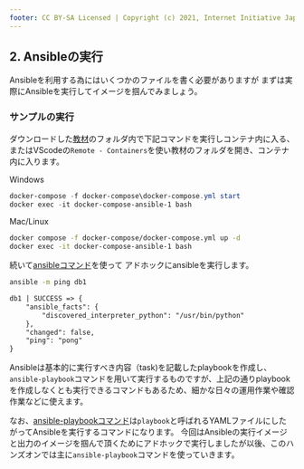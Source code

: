 ```yaml
---
footer: CC BY-SA Licensed | Copyright (c) 2021, Internet Initiative Japan Inc.
---
```


## 2. Ansibleの実行

Ansibleを利用する為にはいくつかのファイルを書く必要がありますが
まずは実際にAnsibleを実行してイメージを掴んでみましょう。

### サンプルの実行

ダウンロードした[教材](https://github.com/iij/ansible-exercise)のフォルダ内で下記コマンドを実行しコンテナ内に入る、
またはVScodeの`Remote - Containers`を使い教材のフォルダを開き、コンテナ内に入ります。

Windows

```powershell
docker-compose -f docker-compose\docker-compose.yml start
docker exec -it docker-compose-ansible-1 bash
```

Mac/Linux

```sh
docker compose -f docker-compose/docker-compose.yml up -d
docker exec -it docker-compose-ansible-1 bash
```

続いて[ansibleコマンド](https://docs.ansible.com/ansible/latest/cli/ansible.html)を使って
アドホックにansibleを実行します。

```sh
ansible -m ping db1
```

```txt
db1 | SUCCESS => {
    "ansible_facts": {
        "discovered_interpreter_python": "/usr/bin/python"
    },
    "changed": false,
    "ping": "pong"
}
```

Ansibleは基本的に実行すべき内容（task)を記載したplaybookを作成し、`ansible-playbook`コマンドを用いて実行するものですが、上記の通りplaybookを作成しなくとも実行できるコマンドもあるため、細かな日々の運用作業や確認作業などに使えます。

なお、[ansible-playbookコマンド](https://docs.ansible.com/ansible/latest/cli/ansible-playbook.html)は`playbook`と呼ばれるYAMLファイルにしたがってAnsibleを実行するコマンドになります。
今回はAnsibleの実行イメージと出力のイメージを掴んで頂くためにアドホックで実行しましたが以後、このハンズオンでは主に`ansible-playbook`コマンドを使っていきます。
